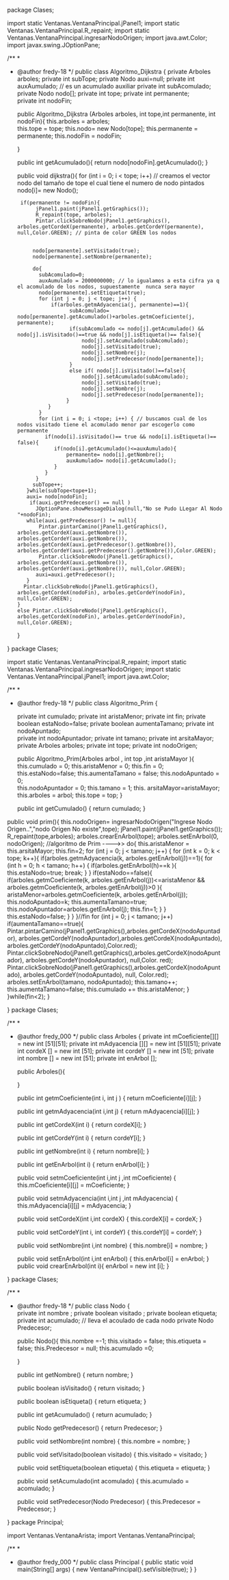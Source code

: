 package Clases;


import static Ventanas.VentanaPrincipal.jPanel1;
import static Ventanas.VentanaPrincipal.R_repaint;
import static Ventanas.VentanaPrincipal.ingresarNodoOrigen;
import java.awt.Color;
import javax.swing.JOptionPane;

/**
 *
 * @author fredy-18
 */
public class Algoritmo_Dijkstra {
   private  Arboles arboles;
   private int subTope;
   private Nodo auxi=null;
   private int auxAumulado; // es un acumulado auxiliar
   private int subAcomulado;
   private Nodo nodo[]; 
   private int tope;
   private int permanente;     
   private int nodoFin; 
   
   
    public Algoritmo_Dijkstra (Arboles arboles, int tope,int permanente, int nodoFin){
        this.arboles = arboles;        
        this.tope = tope;
        this.nodo= new Nodo[tope]; 
        this.permanente = permanente;
        this.nodoFin = nodoFin;
        
    }

    public int getAcumulado(){
        return nodo[nodoFin].getAcumulado(); 
    }
        
    public void dijkstra(){ 
         for (int i = 0; i < tope; i++)  // creamos el vector nodo del tamaño de tope el cual tiene el numero de nodo pintados 
                    nodo[i]= new Nodo(); 
         
        if(permanente != nodoFin){
             jPanel1.paint(jPanel1.getGraphics());
             R_repaint(tope, arboles);   
             Pintar.clickSobreNodo(jPanel1.getGraphics(), arboles.getCordeX(permanente), arboles.getCordeY(permanente), null,Color.GREEN); // pinta de color GREEN los nodos
            
        
            nodo[permanente].setVisitado(true);        
            nodo[permanente].setNombre(permanente);       
            
            do{            
              subAcomulado=0;
              auxAumulado = 2000000000; // lo igualamos a esta cifra ya q el acomulado de los nodos, supuestamente  nunca sera mayor 
              nodo[permanente].setEtiqueta(true); 
              for (int j = 0; j < tope; j++) {
                  if(arboles.getmAdyacencia(j, permanente)==1){
                        subAcomulado= nodo[permanente].getAcumulado()+arboles.getmCoeficiente(j, permanente);                                 
                        if(subAcomulado <= nodo[j].getAcumulado() && nodo[j].isVisitado()==true && nodo[j].isEtiqueta()== false){
                            nodo[j].setAcumulado(subAcomulado);
                            nodo[j].setVisitado(true);
                            nodo[j].setNombre(j);
                            nodo[j].setPredecesor(nodo[permanente]);
                        }
                        else if( nodo[j].isVisitado()==false){
                            nodo[j].setAcumulado(subAcomulado);
                            nodo[j].setVisitado(true);
                            nodo[j].setNombre(j);
                            nodo[j].setPredecesor(nodo[permanente]); 
                       }
                 }
              }
              for (int i = 0; i <tope; i++) { // buscamos cual de los nodos visitado tiene el acomulado menor par escogerlo como permanente 
                if(nodo[i].isVisitado()== true && nodo[i].isEtiqueta()== false){
                   if(nodo[i].getAcumulado()<=auxAumulado){
                       permanente= nodo[i].getNombre();
                       auxAumulado= nodo[i].getAcumulado();
                   }
                }               
             }
            subTope++;                
          }while(subTope<tope+1);          
          auxi= nodo[nodoFin]; 
           if(auxi.getPredecesor() == null )
             JOptionPane.showMessageDialog(null,"No se Pudo LLegar Al Nodo "+nodoFin);          
          while(auxi.getPredecesor() != null){           
              Pintar.pintarCamino(jPanel1.getGraphics(), arboles.getCordeX(auxi.getNombre()), arboles.getCordeY(auxi.getNombre()), arboles.getCordeX(auxi.getPredecesor().getNombre()), arboles.getCordeY(auxi.getPredecesor().getNombre()),Color.GREEN);
              Pintar.clickSobreNodo(jPanel1.getGraphics(), arboles.getCordeX(auxi.getNombre()), arboles.getCordeY(auxi.getNombre()), null,Color.GREEN);
             auxi=auxi.getPredecesor();              
          }  
         Pintar.clickSobreNodo(jPanel1.getGraphics(), arboles.getCordeX(nodoFin), arboles.getCordeY(nodoFin), null,Color.GREEN);     
       }
       else Pintar.clickSobreNodo(jPanel1.getGraphics(), arboles.getCordeX(nodoFin), arboles.getCordeY(nodoFin), null,Color.GREEN);    
    }
    
    
 
}
package Clases;

import static Ventanas.VentanaPrincipal.R_repaint;
import static Ventanas.VentanaPrincipal.ingresarNodoOrigen;
import static Ventanas.VentanaPrincipal.jPanel1;
import java.awt.Color;

/**
 *
 * @author fredy-18
 */
public class Algoritmo_Prim {
    
    private int cumulado;
   private int aristaMenor;
   private int  fin;
   private boolean estaNodo=false;
   private boolean aumentaTamano;
   private int nodoApuntado;  
   private int nodoApuntador;
   private int tamano;
   private int arsitaMayor;
   private  Arboles arboles;
   private int tope;
   private  int  nodoOrigen;
   
   
   
   public Algoritmo_Prim(Arboles arbol , int top ,int aristaMayor ){
       this.cumulado = 0;
       this.aristaMenor = 0;
       this.fin = 0;
       this.estaNodo=false;
       this.aumentaTamano = false;
       this.nodoApuntado = 0;  
       this.nodoApuntador = 0;
       this.tamano = 1;
       this. arsitaMayor=aristaMayor;
       this.arboles = arbol;
       this.tope = top;
   }

    public int getCumulado() {
        return cumulado;
    }
  
   
  public void prim(){
      this.nodoOrigen= ingresarNodoOrigen("Ingrese Nodo Origen..","nodo Origen No existe",tope);
       jPanel1.paint(jPanel1.getGraphics());
       R_repaint(tope,arboles);
       arboles.crearEnArbol(tope);
       arboles.setEnArbol(0, nodoOrigen);
       //algoritmo de Prim ---->>
       do{
           this.aristaMenor = this.arsitaMayor;
           this.fin=2;
            for (int j = 0; j < tamano; j++) {
                for (int k = 0; k < tope; k++){
                    if(arboles.getmAdyacencia(k, arboles.getEnArbol(j))==1){
                        for (int h = 0; h < tamano; h++) {
                             if(arboles.getEnArbol(h)==k ){
                                 this.estaNodo=true; 
                                 break;
                             }
                        }
                        if(estaNodo==false){
                            if(arboles.getmCoeficiente(k, arboles.getEnArbol(j))<=aristaMenor && arboles.getmCoeficiente(k, arboles.getEnArbol(j))>0 ){
                                 aristaMenor=arboles.getmCoeficiente(k, arboles.getEnArbol(j));
                                 this.nodoApuntado=k;
                                 this.aumentaTamano=true;
                                 this.nodoApuntador=arboles.getEnArbol(j);
                                 this.fin=1;
                            }
                        }
                        this.estaNodo=false;
                    }
                }
            }//fin  for (int j = 0; j < tamano; j++)              
         if(aumentaTamano==true){
                    Pintar.pintarCamino(jPanel1.getGraphics(),arboles.getCordeX(nodoApuntador), arboles.getCordeY(nodoApuntador),arboles.getCordeX(nodoApuntado), arboles.getCordeY(nodoApuntado),Color.red); 
                    Pintar.clickSobreNodo(jPanel1.getGraphics(),arboles.getCordeX(nodoApuntador), arboles.getCordeY(nodoApuntador), null,Color. red);
                    Pintar.clickSobreNodo(jPanel1.getGraphics(),arboles.getCordeX(nodoApuntado), arboles.getCordeY(nodoApuntado), null, Color.red);                                  
                    arboles.setEnArbol(tamano, nodoApuntado);
                    this.tamano++;
                    this.aumentaTamano=false;
                    this.cumulado += this.aristaMenor;
         }
        }while(fin<2);
   }
    
}
package Clases;

/**
 *
 * @author fredy_000
 */
public class Arboles {
   private int mCoeficiente[][] = new int [51][51];
   private int mAdyacencia [][] = new int [51][51];
   private int cordeX [] = new int [51];
   private int cordeY [] = new int [51];
   private int nombre [] = new int [51];
   private int enArbol [];
   
   
   
   public Arboles(){
        
    }

    public int getmCoeficiente(int i, int j ) {
        return mCoeficiente[i][j];
    }

    public int getmAdyacencia(int i,int j) {
        return mAdyacencia[i][j];
    }

    public int getCordeX(int i) {
        return cordeX[i];
    }

    public int getCordeY(int i) {
        return cordeY[i];
    }

    public int getNombre(int i) {
        return nombre[i];
    }

    public int getEnArbol(int i) {
        return enArbol[i];
    }

    public void setmCoeficiente(int i,int j ,int mCoeficiente) {
        this.mCoeficiente[i][j] = mCoeficiente;
    }

    public void setmAdyacencia(int i,int j ,int mAdyacencia) {
        this.mAdyacencia[i][j] = mAdyacencia;
    }

    public void setCordeX(int i,int cordeX) {
        this.cordeX[i] = cordeX;
    }

    public void setCordeY(int i, int cordeY) {
        this.cordeY[i] = cordeY;
    }

    public void setNombre(int i,int nombre) {
        this.nombre[i] = nombre;
    }

    public void setEnArbol(int i,int enArbol) {
        this.enArbol[i] = enArbol;
    }
    public void crearEnArbol(int i){
       enArbol = new int [i]; 
    }  
    
}
package Clases;

/**
 *
 * @author fredy-18
 */
public class Nodo {    
   private  int nombre ;
   private boolean visitado ;
   private boolean etiqueta;
   private int acumulado; // lleva el acoulado de cada nodo
   private Nodo Predecesor;
   
   public Nodo(){
       this.nombre =-1;
       this.visitado = false;
       this.etiqueta = false;
       this.Predecesor  = null;
       this.acumulado =0;       

   }

     public int getNombre() {
        return nombre;
    }

    public boolean isVisitado() {
        return visitado;
    }

    public boolean isEtiqueta() {
        return etiqueta;
    }

    public int getAcumulado() {
        return acumulado;
    }

    public Nodo getPredecesor() {
        return Predecesor;
    }

    public void setNombre(int nombre) {
        this.nombre = nombre;
    }

    public void setVisitado(boolean visitado) {
        this.visitado = visitado;
    }

    public void setEtiqueta(boolean etiqueta) {
        this.etiqueta = etiqueta;
    }

    public void setAcumulado(int acomulado) {
        this.acumulado = acomulado;
    }

    public void setPredecesor(Nodo Predecesor) {
        this.Predecesor = Predecesor;
    }

    
}
package Principal;

import Ventanas.VentanaArista;
import Ventanas.VentanaPrincipal;




/**
 *
 * @author fredy_000
 */
public class Principal {
    public static void main(String[] args) {
        new VentanaPrincipal().setVisible(true);
 }
}
